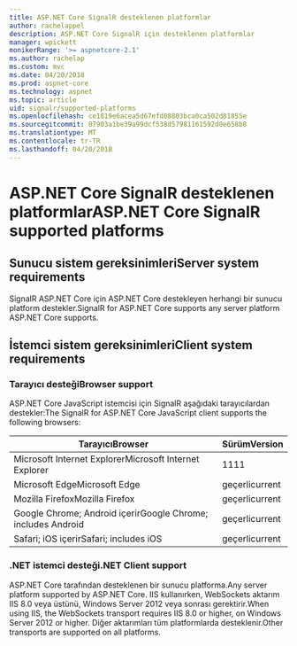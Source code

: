 ```yaml
---
title: ASP.NET Core SignalR desteklenen platformlar
author: rachelappel
description: ASP.NET Core SignalR için desteklenen platformlar
manager: wpickett
monikerRange: '>= aspnetcore-2.1'
ms.author: rachelap
ms.custom: mvc
ms.date: 04/20/2018
ms.prod: aspnet-core
ms.technology: aspnet
ms.topic: article
uid: signalr/supported-platforms
ms.openlocfilehash: ce1819e6acea5d67efd08803bca0ca502d81855e
ms.sourcegitcommit: 07903a1be39a99dcf538d57981161592d0e658b8
ms.translationtype: MT
ms.contentlocale: tr-TR
ms.lasthandoff: 04/20/2018
---
```

# <a name="aspnet-core-signalr-supported-platforms"></a><span data-ttu-id="8d45e-103">ASP.NET Core SignalR desteklenen platformlar</span><span class="sxs-lookup"><span data-stu-id="8d45e-103">ASP.NET Core SignalR supported platforms</span></span>

## <a name="server-system-requirements"></a><span data-ttu-id="8d45e-104">Sunucu sistem gereksinimleri</span><span class="sxs-lookup"><span data-stu-id="8d45e-104">Server system requirements</span></span>

<span data-ttu-id="8d45e-105">SignalR ASP.NET Core için ASP.NET Core destekleyen herhangi bir sunucu platform destekler.</span><span class="sxs-lookup"><span data-stu-id="8d45e-105">SignalR for ASP.NET Core supports any server platform ASP.NET Core supports.</span></span>

## <a name="client-system-requirements"></a><span data-ttu-id="8d45e-106">İstemci sistem gereksinimleri</span><span class="sxs-lookup"><span data-stu-id="8d45e-106">Client system requirements</span></span>

### <a name="browser-support"></a><span data-ttu-id="8d45e-107">Tarayıcı desteği</span><span class="sxs-lookup"><span data-stu-id="8d45e-107">Browser support</span></span>

<span data-ttu-id="8d45e-108">ASP.NET Core JavaScript istemcisi için SignalR aşağıdaki tarayıcılardan destekler:</span><span class="sxs-lookup"><span data-stu-id="8d45e-108">The SignalR for ASP.NET Core JavaScript client supports the following browsers:</span></span>

| <span data-ttu-id="8d45e-109">Tarayıcı</span><span class="sxs-lookup"><span data-stu-id="8d45e-109">Browser</span></span> | <span data-ttu-id="8d45e-110">Sürüm</span><span class="sxs-lookup"><span data-stu-id="8d45e-110">Version</span></span> |
| ------- | ------- |
| <span data-ttu-id="8d45e-111">Microsoft Internet Explorer</span><span class="sxs-lookup"><span data-stu-id="8d45e-111">Microsoft Internet Explorer</span></span> | <span data-ttu-id="8d45e-112">11</span><span class="sxs-lookup"><span data-stu-id="8d45e-112">11</span></span> |
| <span data-ttu-id="8d45e-113">Microsoft Edge</span><span class="sxs-lookup"><span data-stu-id="8d45e-113">Microsoft Edge</span></span> | <span data-ttu-id="8d45e-114">geçerli</span><span class="sxs-lookup"><span data-stu-id="8d45e-114">current</span></span> |
| <span data-ttu-id="8d45e-115">Mozilla Firefox</span><span class="sxs-lookup"><span data-stu-id="8d45e-115">Mozilla Firefox</span></span> | <span data-ttu-id="8d45e-116">geçerli</span><span class="sxs-lookup"><span data-stu-id="8d45e-116">current</span></span> |
| <span data-ttu-id="8d45e-117">Google Chrome; Android içerir</span><span class="sxs-lookup"><span data-stu-id="8d45e-117">Google Chrome; includes Android</span></span> | <span data-ttu-id="8d45e-118">geçerli</span><span class="sxs-lookup"><span data-stu-id="8d45e-118">current</span></span> |
| <span data-ttu-id="8d45e-119">Safari; iOS içerir</span><span class="sxs-lookup"><span data-stu-id="8d45e-119">Safari; includes iOS</span></span> | <span data-ttu-id="8d45e-120">geçerli</span><span class="sxs-lookup"><span data-stu-id="8d45e-120">current</span></span> |
 
### <a name="net-client-support"></a><span data-ttu-id="8d45e-121">.NET istemci desteği</span><span class="sxs-lookup"><span data-stu-id="8d45e-121">.NET Client support</span></span>

<span data-ttu-id="8d45e-122">ASP.NET Core tarafından desteklenen bir sunucu platforma.</span><span class="sxs-lookup"><span data-stu-id="8d45e-122">Any server platform supported by ASP.NET Core.</span></span> <span data-ttu-id="8d45e-123">IIS kullanırken, WebSockets aktarım IIS 8.0 veya üstünü, Windows Server 2012 veya sonrası gerektirir.</span><span class="sxs-lookup"><span data-stu-id="8d45e-123">When using IIS, the WebSockets transport requires IIS 8.0 or higher, on Windows Server 2012 or higher.</span></span> <span data-ttu-id="8d45e-124">Diğer aktarımları tüm platformlarda desteklenir.</span><span class="sxs-lookup"><span data-stu-id="8d45e-124">Other transports are supported on all platforms.</span></span>